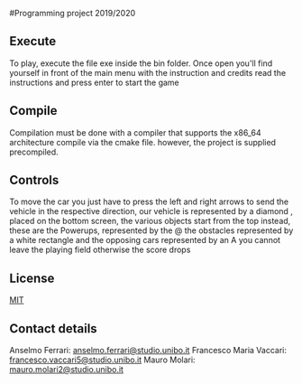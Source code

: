 #Programming project 2019/2020

## Execute
To play, execute the file exe inside the bin folder. 
Once open you'll find yourself in front of the main menu with the instruction and credits
read the instructions and press enter to start the game 

## Compile
Compilation must be done with a compiler that supports the x86_64 architecture
compile via the cmake file.
however, the project is supplied precompiled.

## Controls
To move the car you just have to press the left and right arrows to send the vehicle
in the respective direction, our vehicle is represented by a diamond , placed on the bottom
screen, the various objects start from the top instead, these are the Powerups, represented by the @
the obstacles represented by a white rectangle and the opposing cars represented by an A
you cannot leave the playing field otherwise the score drops

## License
[MIT](https://choosealicense.com/licenses/mit/)

## Contact details
Anselmo Ferrari: anselmo.ferrari@studio.unibo.it
Francesco Maria Vaccari: francesco.vaccari5@studio.unibo.it
Mauro Molari: mauro.molari2@studio.unibo.it
